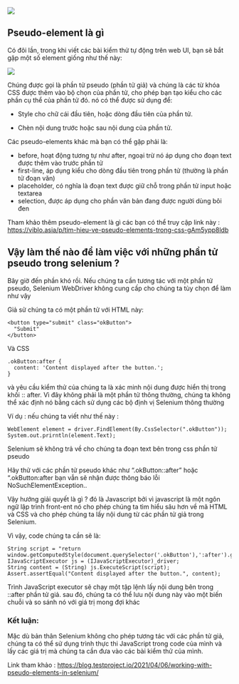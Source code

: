 ![](https://images.viblo.asia/1d1eb4b8-7e06-4a53-9d57-9adeebeedee8.png)

## Pseudo-element là gì

 Có đôi lần, trong khi viết các bài kiểm thử tự động trên web UI, bạn sẽ bắt gặp một số element giống  như thế này:
 
 ![](https://images.viblo.asia/77d03e10-c201-4d3e-b6c8-a421f9389ea4.png)

Chúng được gọi là phần tử pseudo (phần tử giả) và chúng là các từ khóa CSS được thêm vào bộ chọn của phần tử, cho phép bạn tạo kiểu cho các phần cụ thể của phần tử đó. 
nó có thể được sử dụng để:

- Style cho chữ cái đầu tiên, hoặc dòng đầu tiên của phần tử.

- Chèn nội dung trước hoặc sau nội dung của phần tử.

Các pseudo-elements  khác mà bạn có thể gặp phải là:

* before, hoạt động tương tự như after, ngoại trừ nó áp dụng cho đoạn text được thêm vào trước phần tử
* first-line, áp dụng kiểu cho dòng đầu tiên trong phần tử (thường là phần tử đoạn văn)
* placeholder, có nghĩa là đoạn text được giữ chỗ trong phần tử input hoặc textarea 
* selection, được áp dụng cho phần văn bản đang được người dùng bôi đen

 Tham khảo thêm pseudo-element là gì các bạn có thể truy cập link này : 
 https://viblo.asia/p/tim-hieu-ve-pseudo-elements-trong-css-gAm5ypp8ldb

## Vậy làm thế nào để làm việc với những phần tử pseudo trong selenium ?

Bây giờ đến phần khó rồi. Nếu chúng ta cần tương tác với một phần tử pseudo, Selenium WebDriver không cung cấp cho chúng ta tùy chọn để làm như vậy


Giả sử chúng ta có một phần tử với HTML này:

```
<button type="submit" class="okButton">
  "Submit"
</button>
```

Và CSS

```
.okButton:after {
  content: 'Content displayed after the button.';
}
```

và yêu cầu kiểm thử của chúng ta là xác minh nội dung được hiển thị trong khối :: after. Vì đây không phải là một phần tử thông thường, chúng ta không thể xác định nó bằng cách sử dụng các bộ định vị Selenium thông thường

 Ví dụ : nếu chúng ta viết như thế này :
   
```
WebElement element = driver.FindElement(By.CssSelector(".okButton"));
System.out.prirntln(element.Text);
```

Selenium sẽ không trả về cho chúng ta đoạn text bên trong css phần tử pseudo

Hãy thử với các phần tử pseudo khác như “.okButton::after” hoặc “.okButton:after bạn vẫn sẽ nhận được thông báo lỗi NoSuchElementException..

Vậy hướng giải quyết là gì ? đó là Javascript bởi vì javascript là một ngôn ngữ lập trình front-ent nó cho phép chúng ta tìm hiểu sâu hơn về mã HTML và CSS và cho phép chúng ta lấy nội dung từ các phần tử giả trong Selenium. 

Vì vậy, code chúng ta cần sẽ là:

```
String script = "return window.getComputedStyle(document.querySelector('.okButton'),':after').getPropertyValue('content')";
IJavaScriptExecutor js = (IJavaScriptExecutor)_driver;
String content = (String) js.ExecuteScript(script);
Assert.assertEqual("Content displayed after the button.", content);
```

Trình JavaScript executor  sẽ chạy một tập lệnh lấy nội dung bên trong ::after phần tử giả. sau đó, chúng ta có thể lưu nội dung này vào một biến chuỗi và so sánh nó với giá trị mong đợi  khác 

###  Kết luận: 
 
 Mặc dù bản thân Selenium không cho phép tương tác với các phần tử giả, chúng ta có thể sử dụng trình thực thi JavaScript trong code của mình và lấy các giá trị mà chúng ta cần đưa vào các bài kiểm thử của mình.
 
Link tham khảo : https://blog.testproject.io/2021/04/06/working-with-pseudo-elements-in-selenium/